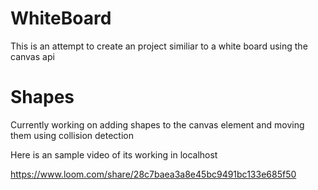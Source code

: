 # WhiteBoard

This is an attempt to create an project similiar to a white board using the canvas api

# Shapes

Currently working on adding shapes to the canvas element and moving them using collision detection

Here is an sample video of its working in localhost

https://www.loom.com/share/28c7baea3a8e45bc9491bc133e685f50
